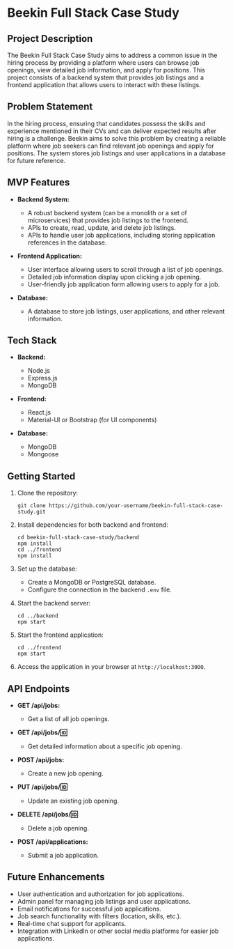 # Beekin Full Stack Case Study

## Project Description

The Beekin Full Stack Case Study aims to address a common issue in the hiring process by providing a platform where users can browse job openings, view detailed job information, and apply for positions. This project consists of a backend system that provides job listings and a frontend application that allows users to interact with these listings.

## Problem Statement

In the hiring process, ensuring that candidates possess the skills and experience mentioned in their CVs and can deliver expected results after hiring is a challenge. Beekin aims to solve this problem by creating a reliable platform where job seekers can find relevant job openings and apply for positions. The system stores job listings and user applications in a database for future reference.

## MVP Features

- **Backend System:**
  - A robust backend system (can be a monolith or a set of microservices) that provides job listings to the frontend.
  - APIs to create, read, update, and delete job listings.
  - APIs to handle user job applications, including storing application references in the database.

- **Frontend Application:**
  - User interface allowing users to scroll through a list of job openings.
  - Detailed job information display upon clicking a job opening.
  - User-friendly job application form allowing users to apply for a job.

- **Database:**
  - A database to store job listings, user applications, and other relevant information.

## Tech Stack

- **Backend:**
  - Node.js
  - Express.js 
  - MongoDB 

- **Frontend:**
  - React.js
  - Material-UI or Bootstrap (for UI components)

- **Database:**
  - MongoDB 
  - Mongoose

## Getting Started

1. Clone the repository:
   ```
   git clone https://github.com/your-username/beekin-full-stack-case-study.git
   ```

2. Install dependencies for both backend and frontend:
   ```
   cd beekin-full-stack-case-study/backend
   npm install
   cd ../frontend
   npm install
   ```

3. Set up the database:
   - Create a MongoDB or PostgreSQL database.
   - Configure the connection in the backend `.env` file.

4. Start the backend server:
   ```
   cd ../backend
   npm start
   ```

5. Start the frontend application:
   ```
   cd ../frontend
   npm start
   ```

6. Access the application in your browser at `http://localhost:3000`.

## API Endpoints

- **GET /api/jobs:**
  - Get a list of all job openings.

- **GET /api/jobs/:id:**
  - Get detailed information about a specific job opening.

- **POST /api/jobs:**
  - Create a new job opening.

- **PUT /api/jobs/:id:**
  - Update an existing job opening.

- **DELETE /api/jobs/:id:**
  - Delete a job opening.

- **POST /api/applications:**
  - Submit a job application.

## Future Enhancements

- User authentication and authorization for job applications.
- Admin panel for managing job listings and user applications.
- Email notifications for successful job applications.
- Job search functionality with filters (location, skills, etc.).
- Real-time chat support for applicants.
- Integration with LinkedIn or other social media platforms for easier job applications.
